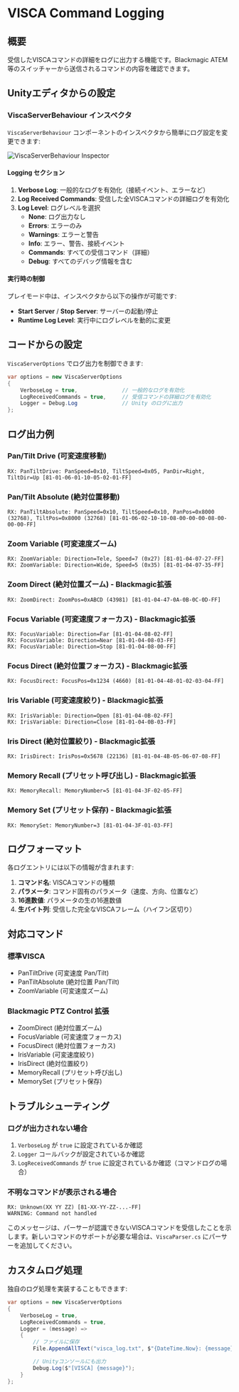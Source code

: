# VISCA Command Logging

## 概要

受信したVISCAコマンドの詳細をログに出力する機能です。Blackmagic ATEM等のスイッチャーから送信されるコマンドの内容を確認できます。

## Unityエディタからの設定

### ViscaServerBehaviour インスペクタ

`ViscaServerBehaviour` コンポーネントのインスペクタから簡単にログ設定を変更できます:

![ViscaServerBehaviour Inspector](inspector-logging.png)

#### Logging セクション

1. **Verbose Log**: 一般的なログを有効化（接続イベント、エラーなど）
2. **Log Received Commands**: 受信した全VISCAコマンドの詳細ログを有効化
3. **Log Level**: ログレベルを選択
   - **None**: ログ出力なし
   - **Errors**: エラーのみ
   - **Warnings**: エラーと警告
   - **Info**: エラー、警告、接続イベント
   - **Commands**: すべての受信コマンド（詳細）
   - **Debug**: すべてのデバッグ情報を含む

#### 実行時の制御

プレイモード中は、インスペクタから以下の操作が可能です:
- **Start Server** / **Stop Server**: サーバーの起動/停止
- **Runtime Log Level**: 実行中にログレベルを動的に変更

## コードからの設定

`ViscaServerOptions` でログ出力を制御できます:

```csharp
var options = new ViscaServerOptions
{
    VerboseLog = true,              // 一般的なログを有効化
    LogReceivedCommands = true,     // 受信コマンドの詳細ログを有効化
    Logger = Debug.Log              // Unity のログに出力
};
```

## ログ出力例

### Pan/Tilt Drive (可変速度移動)
```
RX: PanTiltDrive: PanSpeed=0x10, TiltSpeed=0x05, PanDir=Right, TiltDir=Up [81-01-06-01-10-05-02-01-FF]
```

### Pan/Tilt Absolute (絶対位置移動)
```
RX: PanTiltAbsolute: PanSpeed=0x10, TiltSpeed=0x10, PanPos=0x8000 (32768), TiltPos=0x8000 (32768) [81-01-06-02-10-10-08-00-00-00-08-00-00-00-FF]
```

### Zoom Variable (可変速度ズーム)
```
RX: ZoomVariable: Direction=Tele, Speed=7 (0x27) [81-01-04-07-27-FF]
RX: ZoomVariable: Direction=Wide, Speed=5 (0x35) [81-01-04-07-35-FF]
```

### Zoom Direct (絶対位置ズーム) - Blackmagic拡張
```
RX: ZoomDirect: ZoomPos=0xABCD (43981) [81-01-04-47-0A-0B-0C-0D-FF]
```

### Focus Variable (可変速度フォーカス) - Blackmagic拡張
```
RX: FocusVariable: Direction=Far [81-01-04-08-02-FF]
RX: FocusVariable: Direction=Near [81-01-04-08-03-FF]
RX: FocusVariable: Direction=Stop [81-01-04-08-00-FF]
```

### Focus Direct (絶対位置フォーカス) - Blackmagic拡張
```
RX: FocusDirect: FocusPos=0x1234 (4660) [81-01-04-48-01-02-03-04-FF]
```

### Iris Variable (可変速度絞り) - Blackmagic拡張
```
RX: IrisVariable: Direction=Open [81-01-04-0B-02-FF]
RX: IrisVariable: Direction=Close [81-01-04-0B-03-FF]
```

### Iris Direct (絶対位置絞り) - Blackmagic拡張
```
RX: IrisDirect: IrisPos=0x5678 (22136) [81-01-04-4B-05-06-07-08-FF]
```

### Memory Recall (プリセット呼び出し) - Blackmagic拡張
```
RX: MemoryRecall: MemoryNumber=5 [81-01-04-3F-02-05-FF]
```

### Memory Set (プリセット保存) - Blackmagic拡張
```
RX: MemorySet: MemoryNumber=3 [81-01-04-3F-01-03-FF]
```

## ログフォーマット

各ログエントリには以下の情報が含まれます:

1. **コマンド名**: VISCAコマンドの種類
2. **パラメータ**: コマンド固有のパラメータ（速度、方向、位置など）
3. **16進数値**: パラメータの生の16進数値
4. **生バイト列**: 受信した完全なVISCAフレーム（ハイフン区切り）

## 対応コマンド

### 標準VISCA
- PanTiltDrive (可変速度 Pan/Tilt)
- PanTiltAbsolute (絶対位置 Pan/Tilt)
- ZoomVariable (可変速度ズーム)

### Blackmagic PTZ Control 拡張
- ZoomDirect (絶対位置ズーム)
- FocusVariable (可変速度フォーカス)
- FocusDirect (絶対位置フォーカス)
- IrisVariable (可変速度絞り)
- IrisDirect (絶対位置絞り)
- MemoryRecall (プリセット呼び出し)
- MemorySet (プリセット保存)

## トラブルシューティング

### ログが出力されない場合

1. `VerboseLog` が `true` に設定されているか確認
2. `Logger` コールバックが設定されているか確認
3. `LogReceivedCommands` が `true` に設定されているか確認（コマンドログの場合）

### 不明なコマンドが表示される場合

```
RX: Unknown(XX YY ZZ) [81-XX-YY-ZZ-...-FF]
WARNING: Command not handled
```

このメッセージは、パーサーが認識できないVISCAコマンドを受信したことを示します。新しいコマンドのサポートが必要な場合は、`ViscaParser.cs` にパーサーを追加してください。

## カスタムログ処理

独自のログ処理を実装することもできます:

```csharp
var options = new ViscaServerOptions
{
    VerboseLog = true,
    LogReceivedCommands = true,
    Logger = (message) =>
    {
        // ファイルに保存
        File.AppendAllText("visca_log.txt", $"{DateTime.Now}: {message}\n");

        // Unityコンソールにも出力
        Debug.Log($"[VISCA] {message}");
    }
};
```
